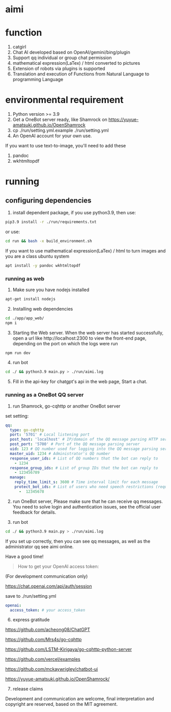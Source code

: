 # aimi

# function

1. catgirl
2. Chat AI developed based on OpenAI/gemini/bing/plugin
3. Support qq individual or group chat permission
4. mathematical expression(LaTex) / html converted to pictures
5. Extension of robots via plugins is supported
6. Translation and execution of Functions from Natural Language to programming Language

# environmental requirement

1. Python version >= 3.9
2. Get a OneBot server ready, like Shamrock on https://yuyue-amatsuki.github.io/OpenShamrock
3. cp ./run/setting.yml.example ./run/setting.yml
4. An OpenAI account for your own use.

If you want to use text-to-image, you'll need to add these

1. pandoc
2. wkhtmltopdf

# running

## configuring dependencies


1. install dependent package, if you use python3.9, then use:

```bash
pip3.9 install -r ./run/requirements.txt
```

or use:  

```bash
cd run && bash -x build_environment.sh
```

If you want to use mathematical expression(LaTex) / html to turn images and you are a class ubuntu system

```bash
apt install -y pandoc wkhtmltopdf
```


### running as web


1. Make sure you have nodejs installed

```bash
apt-get install nodejs
```

2. Installing web dependencies

```bash
cd ./app/app_web/
npm i
```

3. Starting the Web server. When the web server has started successfully, open a url like http://localhost:2300 to view the front-end page, depending on the port on which the logs were run

```bash
npm run dev
```

4. run bot

```bash
cd ./ && python3.9 main.py > ./run/aimi.log
```

5. Fill in the api-key for chatgpt's api in the web page, Start a chat.


### running as a OneBot QQ server 

1. run Shamrock, go-cqhttp or another OneBot server

set setting:

```yaml
qq:
  type: go-cqhttp
  port: '5701' # Local listening port
  post_host: 'localhost' # IP/domain of the QQ message parsing HTTP server
  post_port: '5700' # Port of the QQ message parsing server
  uid: 123 # QQ number used for logging into the QQ message parsing server, which is the bot's own QQ number.
  master_uid: 1234 # Administrator's QQ number
  response_user_ids: # List of QQ numbers that the bot can reply to
    - 1234
  response_group_ids: # List of group IDs that the bot can reply to
    - 123456789
  manage: 
    reply_time_limit_s: 3600 # Time interval limit for each message
    protect_bot_ids: # List of users who need speech restrictions (requires administrator permissions)
      -  12345678
```

2. run OneBot server, Please make sure that he can receive qq messages. You need to solve login and authentication issues, see the official user feedback for details.


3. run bot

```bash
cd ./ && python3.9 main.py > ./run/aimi.log
```


If you set up correctly, then you can see qq messages, as well as the administrator qq see aimi online.

Have a good time!



> How to get your OpenAI access token:

(For development communication only)

https://chat.openai.com/api/auth/session

save to ./run/setting.yml

```yaml
openai:
  access_token: # your access_token
```

6. express gratitude

https://github.com/acheong08/ChatGPT

https://github.com/Mrs4s/go-cqhttp

https://github.com/LSTM-Kirigaya/go-cqhttp-python-server

https://github.com/vercel/examples

https://github.com/mckaywrigley/chatbot-ui

https://yuyue-amatsuki.github.io/OpenShamrock/

7. release claims

Development and communication are welcome, final interpretation and copyright are reserved, based on the MIT agreement.
